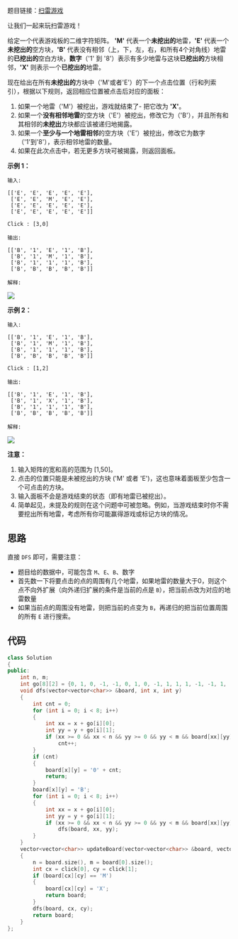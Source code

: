 题目链接：[扫雷游戏](https://leetcode-cn.com/problems/minesweeper/)

让我们一起来玩扫雷游戏！

给定一个代表游戏板的二维字符矩阵。 **'M'** 代表一个**未挖出的**地雷，**'E'** 代表一个**未挖出的**空方块，**'B'** 代表没有相邻（上，下，左，右，和所有4个对角线）地雷的**已挖出的**空白方块，**数字**（'1' 到 '8'）表示有多少地雷与这块**已挖出的**方块相邻，**'X'** 则表示一个**已挖出的**地雷。

现在给出在所有**未挖出的**方块中（'M'或者'E'）的下一个点击位置（行和列索引），根据以下规则，返回相应位置被点击后对应的面板：

1. 如果一个地雷（'M'）被挖出，游戏就结束了- 把它改为 **'X'**。
2. 如果一个**没有相邻地雷**的空方块（'E'）被挖出，修改它为（'B'），并且所有和其相邻的**未挖出**方块都应该被递归地揭露。
3. 如果一个**至少与一个地雷相邻**的空方块（'E'）被挖出，修改它为数字（'1'到'8'），表示相邻地雷的数量。
4. 如果在此次点击中，若无更多方块可被揭露，则返回面板。

 

**示例 1：**

```
输入: 

[['E', 'E', 'E', 'E', 'E'],
 ['E', 'E', 'M', 'E', 'E'],
 ['E', 'E', 'E', 'E', 'E'],
 ['E', 'E', 'E', 'E', 'E']]

Click : [3,0]

输出: 

[['B', '1', 'E', '1', 'B'],
 ['B', '1', 'M', '1', 'B'],
 ['B', '1', '1', '1', 'B'],
 ['B', 'B', 'B', 'B', 'B']]

解释:
```

![](https://assets.leetcode-cn.com/aliyun-lc-upload/uploads/2018/10/12/minesweeper_example_1.png)

**示例 2：**

```
输入: 

[['B', '1', 'E', '1', 'B'],
 ['B', '1', 'M', '1', 'B'],
 ['B', '1', '1', '1', 'B'],
 ['B', 'B', 'B', 'B', 'B']]

Click : [1,2]

输出: 

[['B', '1', 'E', '1', 'B'],
 ['B', '1', 'X', '1', 'B'],
 ['B', '1', '1', '1', 'B'],
 ['B', 'B', 'B', 'B', 'B']]

解释:
```

![](https://assets.leetcode-cn.com/aliyun-lc-upload/uploads/2018/10/12/minesweeper_example_2.png)

**注意：**

1. 输入矩阵的宽和高的范围为 [1,50]。
2. 点击的位置只能是未被挖出的方块 ('M' 或者 'E')，这也意味着面板至少包含一个可点击的方块。
3. 输入面板不会是游戏结束的状态（即有地雷已被挖出）。
4. 简单起见，未提及的规则在这个问题中可被忽略。例如，当游戏结束时你不需要挖出所有地雷，考虑所有你可能赢得游戏或标记方块的情况。

## 思路

直接 `DFS` 即可，需要注意：

- 题目给的数据中，可能包含 `M`、`E`、`B`、数字
- 首先数一下将要点击的点的周围有几个地雷，如果地雷的数量大于0，则这个点不向外扩展（向外递归扩展的条件是当前的点是 `B`），把当前点改为对应的地雷数量
- 如果当前点的周围没有地雷，则把当前的点变为 `B`，再递归的把当前位置周围的所有 `E` 进行搜索。

## 代码

```cpp
class Solution
{
public:
    int n, m;
    int go[8][2] = {0, 1, 0, -1, -1, 0, 1, 0, -1, 1, 1, 1, -1, -1, 1, -1};
    void dfs(vector<vector<char>> &board, int x, int y)
    {
        int cnt = 0;
        for (int i = 0; i < 8; i++)
        {
            int xx = x + go[i][0];
            int yy = y + go[i][1];
            if (xx >= 0 && xx < n && yy >= 0 && yy < m && board[xx][yy] == 'M')
                cnt++;
        }
        if (cnt)
        {
            board[x][y] = '0' + cnt;
            return;
        }
        board[x][y] = 'B';
        for (int i = 0; i < 8; i++)
        {
            int xx = x + go[i][0];
            int yy = y + go[i][1];
            if (xx >= 0 && xx < n && yy >= 0 && yy < m && board[xx][yy] == 'E')
                dfs(board, xx, yy);
        }
    }
    vector<vector<char>> updateBoard(vector<vector<char>> &board, vector<int> &click)
    {
        n = board.size(), m = board[0].size();
        int cx = click[0], cy = click[1];
        if (board[cx][cy] == 'M')
        {
            board[cx][cy] = 'X';
            return board;
        }
        dfs(board, cx, cy);
        return board;
    }
};
```

